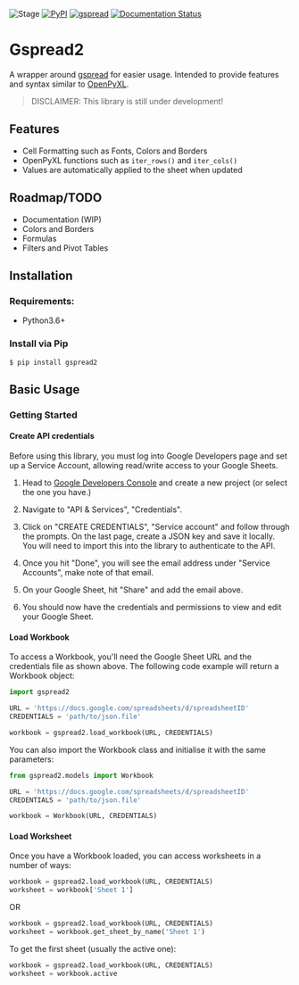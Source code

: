 ![Stage](https://img.shields.io/badge/Stage-ALPHA-red)
[![PyPI](https://img.shields.io/pypi/v/gspread2)](https://pypi.org/project/gspread2)
[![gspread](https://img.shields.io/badge/gspread-3.1.0-blue)](https://github.com/burnash/gspread)
[![Documentation Status](https://readthedocs.org/projects/gspread2/badge/?version=latest)](https://gspread2.readthedocs.io/en/latest/?badge=latest)


# Gspread2

A wrapper around [gspread](https://github.com/burnash/gspread) for easier usage.
Intended to provide features and syntax similar to [OpenPyXL](https://bitbucket.org/openpyxl/openpyxl).

> DISCLAIMER: This library is still under development!

## Features

- Cell Formatting such as Fonts, Colors and Borders
- OpenPyXL functions such as `iter_rows()` and `iter_cols()`
- Values are automatically applied to the sheet when updated

## Roadmap/TODO

- Documentation (WIP)
- Colors and Borders
- Formulas
- Filters and Pivot Tables

## Installation

### Requirements:
- Python3.6+

### Install via Pip
```
$ pip install gspread2
```

## Basic Usage

### Getting Started

#### Create API credentials

Before using this library, you must log into Google Developers page and set up a Service Account,
allowing read/write access to your Google Sheets.

1. Head to [Google Developers Console](https://console.developers.google.com/project) 
and create a new project (or select the one you have.)

2. Navigate to "API & Services", "Credentials".

3. Click on "CREATE CREDENTIALS", "Service account" and follow through the prompts.
On the last page, create a JSON key and save it locally. You will need to import this into the library to authenticate
to the API.

4. Once you hit "Done", you will see the email address under "Service Accounts", make note of that email.

5. On your Google Sheet, hit "Share" and add the email above.

6. You should now have the credentials and permissions to view and edit your Google Sheet.

#### Load Workbook

To access a Workbook, you'll need the Google Sheet URL and the credentials file as shown above.
The following code example will return a Workbook object:

```python
import gspread2

URL = 'https://docs.google.com/spreadsheets/d/spreadsheetID'
CREDENTIALS = 'path/to/json.file'

workbook = gspread2.load_workbook(URL, CREDENTIALS)
```

You can also import the Workbook class and initialise it with the same parameters:

```python
from gspread2.models import Workbook

URL = 'https://docs.google.com/spreadsheets/d/spreadsheetID'
CREDENTIALS = 'path/to/json.file'

workbook = Workbook(URL, CREDENTIALS)
```

#### Load Worksheet

Once you have a Workbook loaded, you can access worksheets in a number of ways:

```python
workbook = gspread2.load_workbook(URL, CREDENTIALS)
worksheet = workbook['Sheet 1']
```

OR

```python
workbook = gspread2.load_workbook(URL, CREDENTIALS)
worksheet = workbook.get_sheet_by_name('Sheet 1')
```

To get the first sheet (usually the active one):

```python
workbook = gspread2.load_workbook(URL, CREDENTIALS)
worksheet = workbook.active
```
